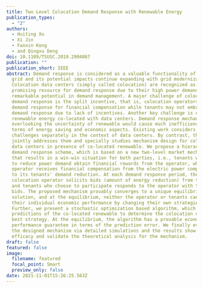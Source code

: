 ```yaml
---
title: Two Level Colocation Demand Response with Renewable Energy
publication_types:
  - "2"
authors:
  - Huiting Xu
  - Xi Jin
  - Fanxin Kong
  - and Qingxu Deng
doi: 10.1109/TSUSC.2019.2904867
publication: ""
publication_short: IEEE
abstract: Demand response is considered as a valuable functionality of the power
  grid and its potential impacts continue expanding with grid modernization.
  Colocation data centers (simply called colocation) are recognized as a notably
  promising resource for demand response due to their high power demand and
  remarkable potential in demand management. A major challenge of colocation
  demand response is the split incentive, that is, colocation operators desire
  demand response for financial compensation while tenants may not embrace
  demand response due to lack of incentives. Another key challenge is caused by
  renewable energy co-located with data centers. Demand response mechanisms
  overlooking the uncertainty of renewable would cause much inefficiency in
  terms of energy saving and economic aspects. Existing work considers the two
  challenges separately in the context of data centers. By contrast, this work
  jointly addresses them and specially studies mechanism design for colocation
  data centers in presence of co-located renewable. We propose a hierarchical
  demand response scheme, which is based on a new two-level market mechanism
  that results in a win-win situation for both parties, i.e., tenants who choose
  to reduce power demand obtain financial rewards from the operator, while the
  operator receives financial compensation from the electric power company due
  to its tenants' demand reduction. At each demand response period, the
  colocation operator solicits bids (amount of energy reduction) from tenants
  and tenants who choose to participate responds to the operator with their
  bids. The proposed mechanism provably converges to a unique equilibrium
  solution, and at the equilibrium, neither the operator or tenants can improve
  their individual economic performance by changing their own strategies.
  Further, we present a stochastic optimization based algorithm, which uses
  predictions of the co-located renewable to determine the colocation operator's
  best strategy. At the equilibrium, the algorithm has a provable economic
  performance guarantee in terms of the prediction error. We finally evaluate
  the designed mechanism via detailed simulations and the results show the
  efficacy and validate the theoretical analysis for the mechanism.
draft: false
featured: false
image:
  filename: featured
  focal_point: Smart
  preview_only: false
date: 2021-11-01T15:26:25.563Z
---
```

